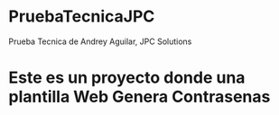 # PruebaTecnicaJPC
Prueba Tecnica de Andrey Aguilar, JPC Solutions
# Este es un proyecto donde una plantilla Web Genera Contrasenas 
